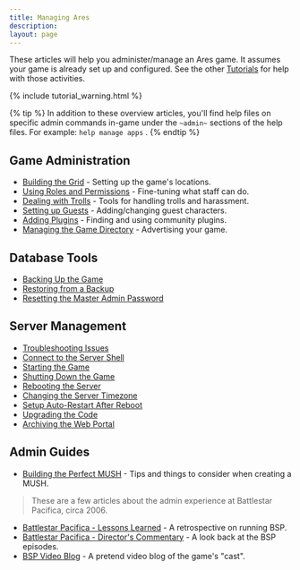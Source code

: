 ```yaml
---
title: Managing Ares
description:
layout: page
---
```


These articles will help you administer/manage an Ares game.  It assumes your game is already set up and configured.  See the other [Tutorials](/tutorials) for help with those activities.

{% include tutorial_warning.html %}

{% tip %} 
In addition to these overview articles, you'll find help files on specific admin commands in-game under the  <code>~admin~</code>  sections of the help files.  For example:   <code>help manage apps</code> .
{% endtip %}

## Game Administration

* [Building the Grid](/tutorials/manage/building.html) - Setting up the game's locations.
* [Using Roles and Permissions](/tutorials/manage/roles.html) - Fine-tuning what staff can do.
* [Dealing with Trolls](/tutorials/manage/trolls.html) - Tools for handling trolls and harassment.
* [Setting up Guests](/tutorials/manage/guests.html) - Adding/changing guest characters.
* [Adding Plugins](/tutorials/code/extras.html) - Finding and using community plugins.
* [Managing the Game Directory](/tutorials/manage/directory.html) - Advertising your game.

## Database Tools

* [Backing Up the Game](/tutorials/manage/backups.html)
* [Restoring from a Backup](/tutorials/manage/restore-db.html)
* [Resetting the Master Admin Password](/tutorials/manage/forgot-headwiz-pw.html)

## Server Management

* [Troubleshooting Issues](/tutorials/code/troubleshooting.html)
* [Connect to the Server Shell](/tutorials/install/server-shell.html)
* [Starting the Game](/tutorials/manage/start.html)
* [Shutting Down the Game](/tutorials/manage/shutdown.html)
* [Rebooting the Server](/tutorials/manage/reboot.html)
* [Changing the Server Timezone](/tutorials/manage/server-timezone.html)
* [Setup Auto-Restart After Reboot](/tutorials/manage/restart-after-reboot.html)
* [Upgrading the Code](/tutorials/manage/upgrades.html)
* [Archiving the Web Portal](/tutorials/manage/web-archive.html)

## Admin Guides

* [Building the Perfect MUSH](/articles/building-the-perfect-mush.html) - Tips and things to consider when creating a MUSH.

> These are a few articles about the admin experience at Battlestar Pacifica, circa 2006. 

* [Battlestar Pacifica - Lessons Learned](/articles/battlestar-pacifica-lessons-learned.html) - A retrospective on running BSP.
* [Battlestar Pacifica - Director's Commentary](/articles/battlestar-pacifica-director-s-commentary.html) - A look back at the BSP episodes.
* [BSP Video Blog](/articles/bsp-video-blog.html) - A pretend video blog of the game's "cast".

